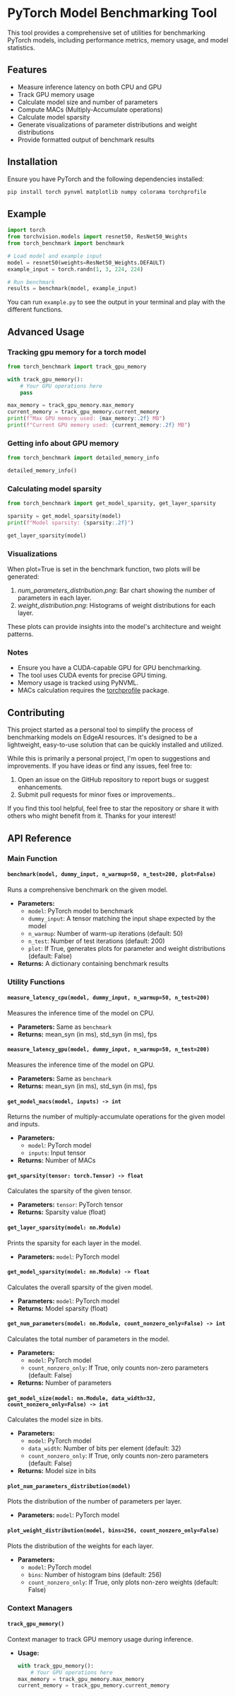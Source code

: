 # PyTorch Model Benchmarking Tool

This tool provides a comprehensive set of utilities for benchmarking PyTorch models, including performance metrics, memory usage, and model statistics.

## Features

- Measure inference latency on both CPU and GPU
- Track GPU memory usage
- Calculate model size and number of parameters
- Compute MACs (Multiply-Accumulate operations)
- Calculate model sparsity
- Generate visualizations of parameter distributions and weight distributions
- Provide formatted output of benchmark results

## Installation

Ensure you have PyTorch and the following dependencies installed:

```bash
pip install torch pynvml matplotlib numpy colorama torchprofile
```

## Example
```python 
import torch 
from torchvision.models import resnet50, ResNet50_Weights
from torch_benchmark import benchmark

# Load model and example input
model = resnet50(weights=ResNet50_Weights.DEFAULT)
example_input = torch.randn(1, 3, 224, 224)

# Run benchmark 
results = benchmark(model, example_input)
```
You can run ```example.py``` to see the output in your terminal and play with the different functions. 


## Advanced Usage 
### Tracking gpu memory for a torch model
```python
from torch_benchmark import track_gpu_memory

with track_gpu_memory():
    # Your GPU operations here
    pass

max_memory = track_gpu_memory.max_memory
current_memory = track_gpu_memory.current_memory
print(f"Max GPU memory used: {max_memory:.2f} MB")
print(f"Current GPU memory used: {current_memory:.2f} MB")
```
### Getting info about GPU memory
```python
from torch_benchmark import detailed_memory_info

detailed_memory_info()
```
### Calculating model sparsity 
```python 
from torch_benchmark import get_model_sparsity, get_layer_sparsity

sparsity = get_model_sparsity(model)
print(f"Model sparsity: {sparsity:.2f}")

get_layer_sparsity(model)
```

### Visualizations

When plot=True is set in the benchmark function, two plots will be generated:

1) *num_parameters_distribution.png*: Bar chart showing the number of parameters in each layer.
2) *weight_distribution.png*: Histograms of weight distributions for each layer.

These plots can provide insights into the model's architecture and weight patterns.


### Notes

- Ensure you have a CUDA-capable GPU for GPU benchmarking.
- The tool uses CUDA events for precise GPU timing.
- Memory usage is tracked using PyNVML.
- MACs calculation requires the [torchprofile](https://github.com/zhijian-liu/torchprofile) package.


## Contributing

This project started as a personal tool to simplify the process of benchmarking models on EdgeAI resources. It's designed to be a lightweight, easy-to-use solution that can be quickly installed and utilized.

While this is primarily a personal project, I'm open to suggestions and improvements. If you have ideas or find any issues, feel free to:

1. Open an issue on the GitHub repository to report bugs or suggest enhancements.
2. Submit pull requests for minor fixes or improvements..

If you find this tool helpful, feel free to star the repository or share it with others who might benefit from it. Thanks for your interest!
## API Reference

### Main Function

#### `benchmark(model, dummy_input, n_warmup=50, n_test=200, plot=False)`

Runs a comprehensive benchmark on the given model.

- **Parameters:**
  - `model`: PyTorch model to benchmark
  - `dummy_input`: A tensor matching the input shape expected by the model
  - `n_warmup`: Number of warm-up iterations (default: 50)
  - `n_test`: Number of test iterations (default: 200)
  - `plot`: If True, generates plots for parameter and weight distributions (default: False)
- **Returns:** A dictionary containing benchmark results

### Utility Functions

#### `measure_latency_cpu(model, dummy_input, n_warmup=50, n_test=200)`

Measures the inference time of the model on CPU.

- **Parameters:** Same as `benchmark`
- **Returns:** mean_syn (in ms), std_syn (in ms), fps

#### `measure_latency_gpu(model, dummy_input, n_warmup=50, n_test=200)`

Measures the inference time of the model on GPU.

- **Parameters:** Same as `benchmark`
- **Returns:** mean_syn (in ms), std_syn (in ms), fps

#### `get_model_macs(model, inputs) -> int`

Returns the number of multiply-accumulate operations for the given model and inputs.

- **Parameters:**
  - `model`: PyTorch model
  - `inputs`: Input tensor
- **Returns:** Number of MACs

#### `get_sparsity(tensor: torch.Tensor) -> float`

Calculates the sparsity of the given tensor.

- **Parameters:** `tensor`: PyTorch tensor
- **Returns:** Sparsity value (float)

#### `get_layer_sparsity(model: nn.Module)`

Prints the sparsity for each layer in the model.

- **Parameters:** `model`: PyTorch model

#### `get_model_sparsity(model: nn.Module) -> float`

Calculates the overall sparsity of the given model.

- **Parameters:** `model`: PyTorch model
- **Returns:** Model sparsity (float)

#### `get_num_parameters(model: nn.Module, count_nonzero_only=False) -> int`

Calculates the total number of parameters in the model.

- **Parameters:**
  - `model`: PyTorch model
  - `count_nonzero_only`: If True, only counts non-zero parameters (default: False)
- **Returns:** Number of parameters

#### `get_model_size(model: nn.Module, data_width=32, count_nonzero_only=False) -> int`

Calculates the model size in bits.

- **Parameters:**
  - `model`: PyTorch model
  - `data_width`: Number of bits per element (default: 32)
  - `count_nonzero_only`: If True, only counts non-zero parameters (default: False)
- **Returns:** Model size in bits

#### `plot_num_parameters_distribution(model)`

Plots the distribution of the number of parameters per layer.

- **Parameters:** `model`: PyTorch model

#### `plot_weight_distribution(model, bins=256, count_nonzero_only=False)`

Plots the distribution of the weights for each layer.

- **Parameters:**
  - `model`: PyTorch model
  - `bins`: Number of histogram bins (default: 256)
  - `count_nonzero_only`: If True, only plots non-zero weights (default: False)

### Context Managers

#### `track_gpu_memory()`

Context manager to track GPU memory usage during inference.

- **Usage:**
  ```python
  with track_gpu_memory():
      # Your GPU operations here
  max_memory = track_gpu_memory.max_memory
  current_memory = track_gpu_memory.current_memory
  ```
